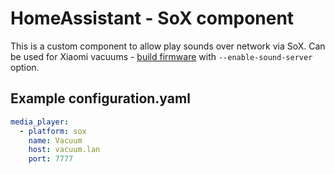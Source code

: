 # HomeAssistant - SoX component

This is a custom component to allow play sounds over network via SoX. Can be used for Xiaomi vacuums - [build firmware](https://github.com/zvldz/vacuum) with `--enable-sound-server` option.

## Example configuration.yaml
```yaml
media_player:
  - platform: sox
    name: Vacuum
    host: vacuum.lan
    port: 7777
```
